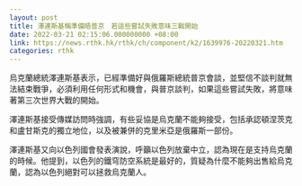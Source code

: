 ```yaml
---
layout: post
title: 澤連斯基稱準備晤普京　若這些嘗試失敗意味三戰開始
date: 2022-03-21 02:15:06.000000000 +08:00
link: https://news.rthk.hk/rthk/ch/component/k2/1639976-20220321.htm
categories: rthk
---
```


烏克蘭總統澤連斯基表示，已經準備好與俄羅斯總統普京會談，並堅信不談判就無法結束戰爭，必須利用任何形式和機會，與普京談判，如果這些嘗試失敗，將意味著第三次世界大戰的開始。

澤連斯基接受傳媒訪問時強調，有些妥協是烏克蘭不能夠接受，包括承認頓涅茨克和盧甘斯克的獨立地位，以及被兼併的克里米亞是俄羅斯一部份。

澤連斯基又向以色列國會發表演說，呼籲以色列放棄中立，認為現在是支持烏克蘭的時候。他提到，以色列的鐵穹防空系統是最好的，質疑為什麼不能夠出售給烏克蘭，認為以色列絕對可以拯救烏克蘭人。

